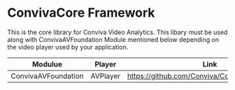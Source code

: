 # ConvivaCore Framework
This is the core library for Conviva Video Analytics. This libary must be used along with ConvivaAVFoundation Module mentioned below
depending on the video player used by your application.

|    Modulue          | Player            |                Link                            |
| -------------       |-----------        |                -----                           |
| ConvivaAVFoundation | AVPlayer          | https://github.com/Conviva/ConvivaAVFoundation |


